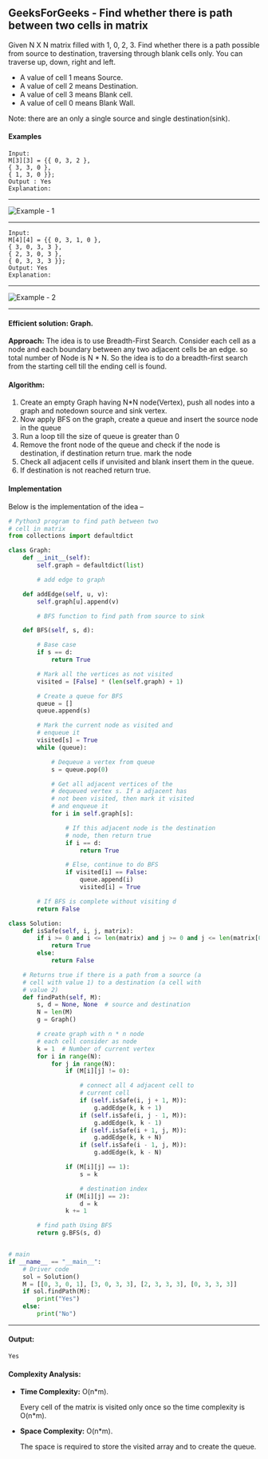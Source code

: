 ## GeeksForGeeks - Find whether there is path between two cells in matrix

Given N X N matrix filled with 1, 0, 2, 3. Find whether there is a path possible from source to destination, traversing through blank cells only. You can traverse up, down, right and left.

- A value of cell 1 means Source.
- A value of cell 2 means Destination.
- A value of cell 3 means Blank cell.
- A value of cell 0 means Blank Wall.

Note: there are an only a single source and single destination(sink).

#### Examples

```
Input:
M[3][3] = {{ 0, 3, 2 },
{ 3, 3, 0 },
{ 1, 3, 0 }};
Output : Yes
Explanation:
```
___
![Example - 1](Example_1.png)
___
```
Input:
M[4][4] = {{ 0, 3, 1, 0 },
{ 3, 0, 3, 3 },
{ 2, 3, 0, 3 },
{ 0, 3, 3, 3 }};
Output: Yes
Explanation:
```
___
![Example - 2](Example_2.png)
___

#### Efficient solution: Graph.

**Approach:** The idea is to use Breadth-First Search. Consider each cell as a node and each boundary between any two adjacent cells be an edge. so total number of Node is N * N.
So the idea is to do a breadth-first search from the starting cell till the ending cell is found.

#### Algorithm:

1. Create an empty Graph having N*N node(Vertex), push all nodes into a graph and notedown source and sink vertex.
1. Now apply BFS on the graph, create a queue and insert the source node in the queue
1. Run a loop till the size of queue is greater than 0
1. Remove the front node of the queue and check if the node is destination, if destination return true. mark the node
1. Check all adjacent cells if unvisited and blank insert them in the queue.
1. If destination is not reached return true.

#### Implementation

Below is the implementation of the idea –

```python
# Python3 program to find path between two
# cell in matrix
from collections import defaultdict

class Graph:
    def __init__(self):
        self.graph = defaultdict(list)

        # add edge to graph

    def addEdge(self, u, v):
        self.graph[u].append(v)

        # BFS function to find path from source to sink

    def BFS(self, s, d):

        # Base case
        if s == d:
            return True

        # Mark all the vertices as not visited
        visited = [False] * (len(self.graph) + 1)

        # Create a queue for BFS
        queue = []
        queue.append(s)

        # Mark the current node as visited and
        # enqueue it
        visited[s] = True
        while (queue):

            # Dequeue a vertex from queue
            s = queue.pop(0)

            # Get all adjacent vertices of the
            # dequeued vertex s. If a adjacent has
            # not been visited, then mark it visited
            # and enqueue it
            for i in self.graph[s]:

                # If this adjacent node is the destination
                # node, then return true
                if i == d:
                    return True

                # Else, continue to do BFS
                if visited[i] == False:
                    queue.append(i)
                    visited[i] = True

        # If BFS is complete without visiting d
        return False

class Solution:
    def isSafe(self, i, j, matrix):
        if i >= 0 and i <= len(matrix) and j >= 0 and j <= len(matrix[0]):
            return True
        else:
            return False

    # Returns true if there is a path from a source (a
    # cell with value 1) to a destination (a cell with
    # value 2)
    def findPath(self, M):
        s, d = None, None  # source and destination
        N = len(M)
        g = Graph()

        # create graph with n * n node
        # each cell consider as node
        k = 1  # Number of current vertex
        for i in range(N):
            for j in range(N):
                if (M[i][j] != 0):

                    # connect all 4 adjacent cell to
                    # current cell
                    if (self.isSafe(i, j + 1, M)):
                        g.addEdge(k, k + 1)
                    if (self.isSafe(i, j - 1, M)):
                        g.addEdge(k, k - 1)
                    if (self.isSafe(i + 1, j, M)):
                        g.addEdge(k, k + N)
                    if (self.isSafe(i - 1, j, M)):
                        g.addEdge(k, k - N)

                if (M[i][j] == 1):
                    s = k

                    # destination index
                if (M[i][j] == 2):
                    d = k
                k += 1

        # find path Using BFS
        return g.BFS(s, d)


# main
if __name__ == "__main__":
    # Driver code
    sol = Solution()
    M = [[0, 3, 0, 1], [3, 0, 3, 3], [2, 3, 3, 3], [0, 3, 3, 3]]
    if sol.findPath(M):
        print("Yes")
    else:
        print("No")
```
____

#### Output:

```
Yes
```

#### Complexity Analysis:

- **Time Complexity:** O(n*m).

    Every cell of the matrix is visited only once so the time complexity is O(n*m).

- **Space Complexity:** O(n*m).

    The space is required to store the visited array and to create the queue.